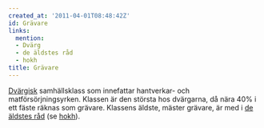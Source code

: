 ```yaml
---
created_at: '2011-04-01T08:48:42Z'
id: Grävare
links:
  mention:
  - Dvärg
  - de äldstes råd
  - hokh
title: Grävare
---
```


[Dvärgisk] samhällsklass som innefattar hantverkar- och matförsörjningsyrken. Klassen är den största
hos dvärgarna, då nära 40% i ett fäste räknas som grävare. Klassens äldste, mäster grävare, är med i
[de äldstes råd] (se [hokh]).

  [Dvärgisk]: Dvärg
  [de äldstes råd]: de_äldstes_råd
  [hokh]: hokh
